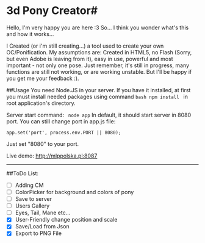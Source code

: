 # 3d Pony Creator#
Hello, I'm very happy you are here :3 So... I think you wonder what's this and how it works...

I Created (or i'm still creating...) a tool used to create your own OC/Ponification. My assumptions are: Created in HTML5, no Flash (Sorry, but even Adobe is leaving from it), easy in use, powerful and most important - not only one pose. Just remember, it's still in progress, many functions are still not working, or are working unstable. But I'll be happy if you get me your feedback :).

##Usage
You need Node.JS in your server. If you have it installed, at first you must install needed packages using command ```bash npm install ``` in root application's directory. 

Server start command: ``` node app``` In default, it should start server in 8080 port. You can still change port in app.js file:

    app.set('port', process.env.PORT || 8080);

Just set "8080" to your port.

Live demo: http://mlppolska.pl:8087

*******************************************************

##ToDo List:

- [ ]  Adding CM
- [ ]  ColorPicker for background and colors of pony
- [ ]  Save to server
- [ ]  Users Gallery
- [ ]  Eyes, Tail, Mane etc...
- [x] User-Friendly change position and scale 
- [x] Save/Load from Json
- [x] Export to PNG File  
